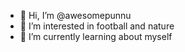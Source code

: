 - 👋 Hi, I’m @awesomepunnu
- 👀 I’m interested in football and nature
- 🌱 I’m currently learning about myself

<!---
awesomepunuu/awesomepunuu is a ✨ special ✨ repository because its `README.md` (this file) appears on your GitHub profile.
You can click the Preview link to take a look at your changes.
--->
